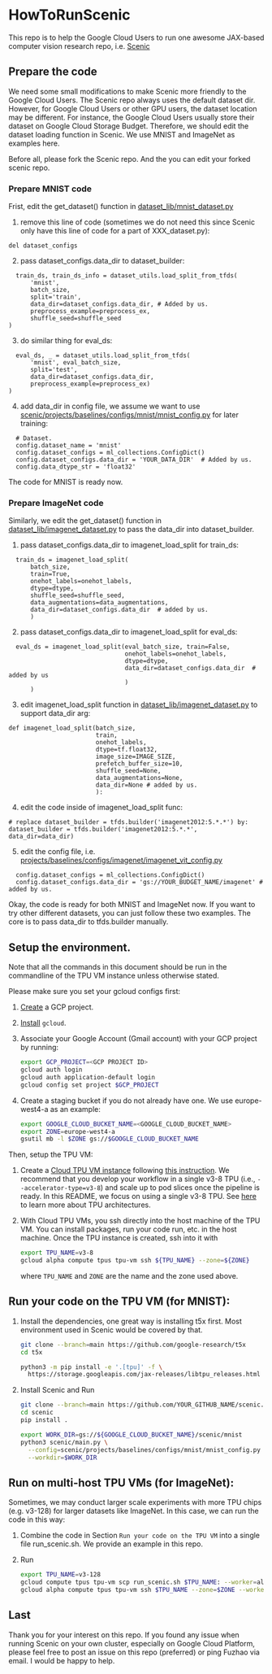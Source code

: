# HowToRunScenic

This repo is to help the Google Cloud Users to run one awesome JAX-based computer vision research repo, i.e. [Scenic](https://github.com/google-research/scenic)

## Prepare the code

We need some small modifications to make Scenic more friendly to the Google Cloud Users. The Scenic repo always uses the default dataset dir. However, for Google Cloud Users or other GPU users, the dataset location may be different. For instance, the Google Cloud Users usually store their dataset on Google Cloud Storage Budget. Therefore, we should edit the dataset loading function in Scenic. We use MNIST and ImageNet as examples here.

Before all, please fork the Scenic repo. And the you can edit your forked scenic repo.

### Prepare MNIST code

Frist, edit the get_dataset() function in [dataset_lib/mnist_dataset.py](https://github.com/google-research/scenic/blob/main/scenic/dataset_lib/mnist_dataset.py)

1.  remove this line of code (sometimes we do not need this since Scenic only have this line of code for a part of XXX_dataset.py):
```
del dataset_configs
```

2. pass dataset_configs.data_dir to dataset_builder:
```
  train_ds, train_ds_info = dataset_utils.load_split_from_tfds(
      'mnist',
      batch_size,
      split='train',
      data_dir=dataset_configs.data_dir, # Added by us.
      preprocess_example=preprocess_ex,
      shuffle_seed=shuffle_seed
)
```

3. do similar thing for eval_ds:

```
  eval_ds, _ = dataset_utils.load_split_from_tfds(
      'mnist', eval_batch_size,
      split='test', 
      data_dir=dataset_configs.data_dir,
      preprocess_example=preprocess_ex)
)
```

4.  add data_dir in config file, we assume we want to use [scenic/projects/baselines/configs/mnist/mnist_config.py](https://github.com/YOUR_GITHUB_NAME/scenic/blob/main/scenic/projects/baselines/configs/mnist/mnist_config.py) for later training:

```
  # Dataset.
  config.dataset_name = 'mnist'
  config.dataset_configs = ml_collections.ConfigDict()
  config.dataset_configs.data_dir = 'YOUR_DATA_DIR'  # Added by us.
  config.data_dtype_str = 'float32'
```

The code for MNIST is ready now.

### Prepare ImageNet code

Similarly, we edit the get_dataset() function in [dataset_lib/imagenet_dataset.py](https://github.com/google-research/scenic/blob/main/scenic/dataset_lib/imagenet_dataset.py) to pass the data_dir into dataset_builder.

1. pass dataset_configs.data_dir to imagenet_load_split for train_ds:

```
  train_ds = imagenet_load_split(
      batch_size,
      train=True,
      onehot_labels=onehot_labels,
      dtype=dtype,
      shuffle_seed=shuffle_seed,
      data_augmentations=data_augmentations,
      data_dir=dataset_configs.data_dir  # added by us.
      )
```

2. pass dataset_configs.data_dir to imagenet_load_split for eval_ds:

```
  eval_ds = imagenet_load_split(eval_batch_size, train=False,
                                onehot_labels=onehot_labels,
                                dtype=dtype,
                                data_dir=dataset_configs.data_dir  # added by us
                                )
      )
```

3. edit imagenet_load_split function in [dataset_lib/imagenet_dataset.py](https://github.com/google-research/scenic/blob/main/scenic/dataset_lib/imagenet_dataset.py) to support data_dir arg:

```
def imagenet_load_split(batch_size,
                        train,
                        onehot_labels,
                        dtype=tf.float32,
                        image_size=IMAGE_SIZE,
                        prefetch_buffer_size=10,
                        shuffle_seed=None,
                        data_augmentations=None,
                        data_dir=None # added by us.
                        ):
```

4. edit the code inside of imagenet_load_split func:

```
# replace dataset_builder = tfds.builder('imagenet2012:5.*.*') by:
dataset_builder = tfds.builder('imagenet2012:5.*.*', data_dir=data_dir)
```

5. edit the config file, i.e. [projects/baselines/configs/imagenet/imagenet_vit_config.py](https://github.com/google-research/scenic/blob/main/scenic/projects/baselines/configs/imagenet/imagenet_vit_config.py)

```
  config.dataset_configs = ml_collections.ConfigDict()
  config.dataset_configs.data_dir = 'gs://YOUR_BUDGET_NAME/imagenet' # added by us.
```

Okay, the code is ready for both MNIST and ImageNet now. If you want to try other different datasets, you can just follow these two examples. The core is to pass data_dir to tfds.builder manually.

## Setup the environment.

Note that all the commands in this document should be run in the commandline of
the TPU VM instance unless otherwise stated.

Please make sure you set your gcloud configs first:

1. [Create](https://console.cloud.google.com/) a GCP project.

2. [Install](https://cloud.google.com/sdk/docs/install) `gcloud`.

3. Associate your Google Account (Gmail account) with your GCP project by
   running:

   ```bash
   export GCP_PROJECT=<GCP PROJECT ID>
   gcloud auth login
   gcloud auth application-default login
   gcloud config set project $GCP_PROJECT
   ```

4. Create a staging bucket if you do not already have one. We use europe-west4-a as an example:

   ```bash
   export GOOGLE_CLOUD_BUCKET_NAME=<GOOGLE_CLOUD_BUCKET_NAME>
   export ZONE=europe-west4-a
   gsutil mb -l $ZONE gs://$GOOGLE_CLOUD_BUCKET_NAME
   ```

Then, setup the TPU VM:

1.  Create a
    [Cloud TPU VM instance](https://cloud.google.com/blog/products/compute/introducing-cloud-tpu-vms)
    following
    [this instruction](https://cloud.google.com/tpu/docs/jax-quickstart-tpu-vm#create-vm).
    We recommend that you develop your workflow in a single v3-8 TPU (i.e.,
    `--accelerator-type=v3-8`) and scale up to pod slices once the pipeline is
    ready. In this README, we focus on using a single v3-8 TPU. See
    [here](https://cloud.google.com/tpu/docs/system-architecture-tpu-vm) to
    learn more about TPU architectures.

2.  With Cloud TPU VMs, you ssh directly into the host machine of the TPU VM.
    You can install packages, run your code run, etc. in the host machine. Once
    the TPU instance is created, ssh into it with

    ```sh
    export TPU_NAME=v3-8
    gcloud alpha compute tpus tpu-vm ssh ${TPU_NAME} --zone=${ZONE}
    ```

    where `TPU_NAME` and `ZONE` are the name and the zone used above.


## Run your code on the TPU VM (for MNIST):

1.  Install the dependencies, one great way is installing t5x first. Most environment used in Scenic would be covered by that.

    ```sh
    git clone --branch=main https://github.com/google-research/t5x
    cd t5x

    python3 -m pip install -e '.[tpu]' -f \
      https://storage.googleapis.com/jax-releases/libtpu_releases.html

    ```

2. Install Scenic and Run

    ```sh
    git clone --branch=main https://github.com/YOUR_GITHUB_NAME/scenic.git
    cd scenic
    pip install .

    export WORK_DIR=gs://${GOOGLE_CLOUD_BUCKET_NAME}/scenic/mnist
    python3 scenic/main.py \
      --config=scenic/projects/baselines/configs/mnist/mnist_config.py \
      --workdir=$WORK_DIR

    ```
## Run on multi-host TPU VMs (for ImageNet):

Sometimes, we may conduct larger scale experiments with more TPU chips (e.g. v3-128) for larger datasets like ImageNet. In this case, we can run the code in this way:

 1. Combine the code in Section ``Run your code on the TPU VM`` into a single file run_scenic.sh. We provide an example in this repo.

 2. Run

    ```sh
    export TPU_NAME=v3-128
    gcloud compute tpus tpu-vm scp run_scenic.sh $TPU_NAME: --worker=all --zone=$ZONE
    gcloud alpha compute tpus tpu-vm ssh $TPU_NAME --zone=$ZONE --worker=all --command "bash run_scenic.sh"
    ```

## Last

Thank you for your interest on this repo. If you found any issue when running Scenic on your own cluster, especially on Google Cloud Platform, please feel free to post an issue on this repo (preferred) or ping Fuzhao via email. I would be happy to help.




